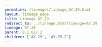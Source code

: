 ```yaml
---
permalink: /lineages/lineage_AY.29.html
layout: lineage_page
title: Lineage AY.29
redirect_to: ../lineage.html?lineage=AY.29
lineage: AY.29
parent: B.1.617.2
children: ['AY.29', 'AY.29.2']
---
```

